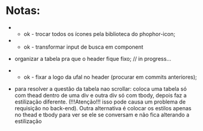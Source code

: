 # Notas:

- - ok - trocar todos os ícones pela biblioteca do phophor-icon;
- - ok - transformar input de busca em component
- organizar a tabela pra que o header fique fixo; // in progress...
- - ok - fixar a logo da ufal no header (procurar em commits anteriores);

- para resolver a questão da tabela nao scrollar:
coloca uma tabela só com thead dentro de uma div e outra div só com tbody, depois faz a estilização diferente. (!!!Atenção!!! isso pode causa um problema de requisição no back-end). Outra alternativa é colocar os estilos apenas no thead e tbody para ver se ele se conversam e não fica alterando a estilização


